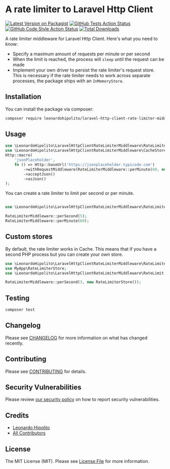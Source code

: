 # A rate limiter to Laravel Http Client

[![Latest Version on Packagist](https://img.shields.io/packagist/v/leonardohipolito/laravel-http-client-rate-limiter-middleware.svg?style=flat-square)](https://packagist.org/packages/leonardohipolito/laravel-http-client-rate-limiter-middleware)
[![GitHub Tests Action Status](https://img.shields.io/github/actions/workflow/status/leonardohipolito/laravel-http-client-rate-limiter-middleware/run-tests.yml?branch=main&label=tests&style=flat-square)](https://github.com/leonardohipolito/laravel-http-client-rate-limiter-middleware/actions?query=workflow%3Arun-tests+branch%3Amain)
[![GitHub Code Style Action Status](https://img.shields.io/github/actions/workflow/status/leonardohipolito/laravel-http-client-rate-limiter-middleware/fix-php-code-style-issues.yml?branch=main&label=code%20style&style=flat-square)](https://github.com/leonardohipolito/laravel-http-client-rate-limiter-middleware/actions?query=workflow%3A"Fix+PHP+code+style+issues"+branch%3Amain)
[![Total Downloads](https://img.shields.io/packagist/dt/leonardohipolito/laravel-http-client-rate-limiter-middleware.svg?style=flat-square)](https://packagist.org/packages/leonardohipolito/laravel-http-client-rate-limiter-middleware)

A rate limiter middleware for Laravel Http Client. Here's what you need to know:

- Specify a maximum amount of requests per minute or per second
- When the limit is reached, the process will `sleep` until the request can be made
- Implement your own driver to persist the rate limiter's request store. This is necessary if the rate limiter needs to
  work across separate processes, the package ships with an `InMemoryStore`.

## Installation

You can install the package via composer:

```bash
composer require leonardohipolito/laravel-http-client-rate-limiter-middleware
```

## Usage

```php
use \LeonardoHipolito\LaravelHttpClientRateLimiterMiddleware\RateLimiterMiddleware;
use \LeonardoHipolito\LaravelHttpClientRateLimiterMiddleware\CacheStore;
Http::macro(
    'jsonPlaceholder',
    fn () => Http::baseUrl('https://jsonplaceholder.typicode.com')
        ->withRequestMiddleware(RateLimiterMiddleware::perMinute(60, new CacheStore('jsonplaceholder-rate-limit')
        ->acceptJson()
        ->asJson()
);
```

You can create a rate limiter to limit per second or per minute.
```php

use \LeonardoHipolito\LaravelHttpClientRateLimiterMiddleware\RateLimiterMiddleware;

RateLimiterMiddleware::perSecond(5);
RateLimiterMiddleware::perMinute(60);

```

## Custom stores
By default, the rate limiter works in Cache. This means that if you have a second PHP process but you can create your own store.

```php
use \LeonardoHipolito\LaravelHttpClientRateLimiterMiddleware\RateLimiterMiddleware;
use MyApp\RateLimiterStore;
use \LeonardoHipolito\LaravelHttpClientRateLimiterMiddleware\RateLimit;

RateLimiterMiddleware::perSecond(3, new RateLimiterStore());

```

## Testing

```bash
composer test
```

## Changelog

Please see [CHANGELOG](CHANGELOG.md) for more information on what has changed recently.

## Contributing

Please see [CONTRIBUTING](CONTRIBUTING.md) for details.

## Security Vulnerabilities

Please review [our security policy](../../security/policy) on how to report security vulnerabilities.

## Credits

- [Leonardo Hipolito](https://github.com/leonardohipolito)
- [All Contributors](../../contributors)

## License

The MIT License (MIT). Please see [License File](LICENSE.md) for more information.
